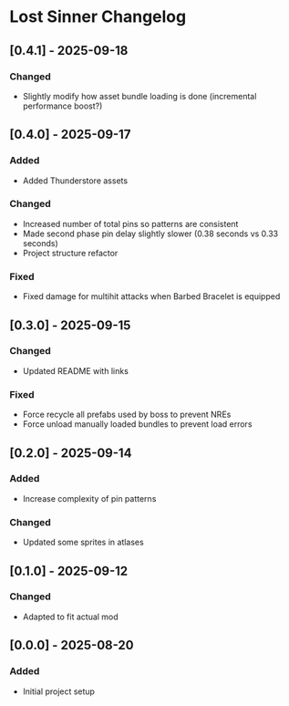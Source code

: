 # Lost Sinner Changelog

## [0.4.1] - 2025-09-18

### Changed

- Slightly modify how asset bundle loading is done (incremental performance boost?)

## [0.4.0] - 2025-09-17

### Added

- Added Thunderstore assets

### Changed

- Increased number of total pins so patterns are consistent
- Made second phase pin delay slightly slower (0.38 seconds vs 0.33 seconds)
- Project structure refactor

### Fixed

- Fixed damage for multihit attacks when Barbed Bracelet is equipped

## [0.3.0] - 2025-09-15

### Changed

- Updated README with links

### Fixed

- Force recycle all prefabs used by boss to prevent NREs
- Force unload manually loaded bundles to prevent load errors

## [0.2.0] - 2025-09-14

### Added
- Increase complexity of pin patterns

### Changed
- Updated some sprites in atlases

## [0.1.0] - 2025-09-12

### Changed
- Adapted to fit actual mod

## [0.0.0] - 2025-08-20

### Added
- Initial project setup